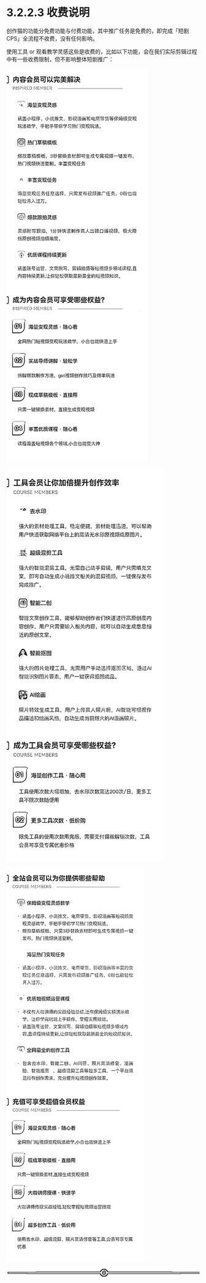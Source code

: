 # 3.2.2.3 收费说明

创作猫的功能分免费功能与付费功能，其中推广任务是免费的，即完成「短剧 CPS」全流程不收费，没有任何影响。

使用工具 or 观看教学灵感这些是收费的，比如以下功能，会在我们实际剪辑过程中有一些收费限制，但不影响整体短剧推广：

![](img/f9c07085a25e25a36197c153c17f79c3.png)

![](img/585fee5384b9a704b8473aec886d9871.png)

![](img/0824a6bddf34e6f926a249b20e5b3998.png)

![](img/e3f2879ffbe01683a4abd019b77011d8.png)
